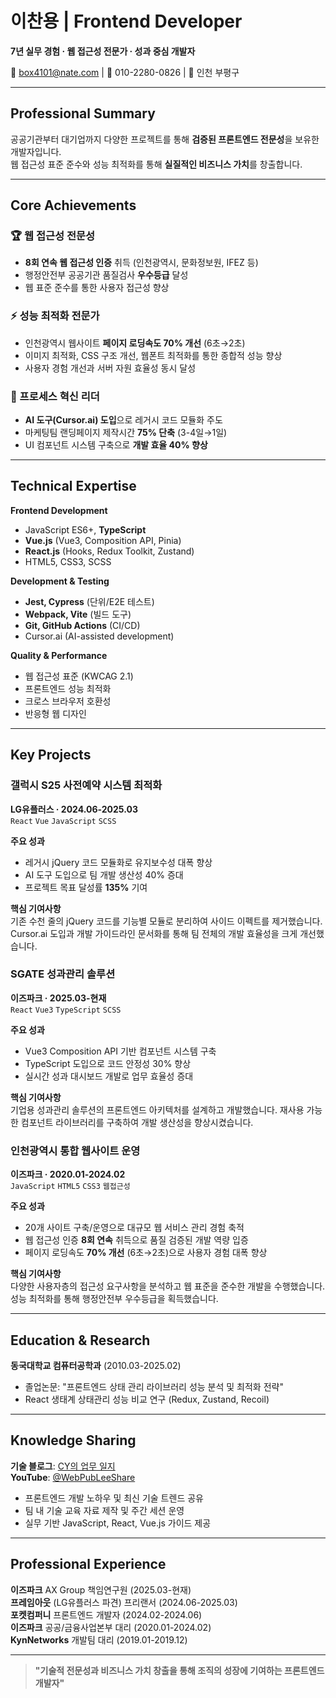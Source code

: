 # 이찬용 | Frontend Developer

**7년 실무 경험 · 웹 접근성 전문가 · 성과 중심 개발자**

📧 box4101@nate.com | 📱 010-2280-0826 | 📍 인천 부평구

---

## Professional Summary

공공기관부터 대기업까지 다양한 프로젝트를 통해 **검증된 프론트엔드 전문성**을 보유한 개발자입니다.  
웹 접근성 표준 준수와 성능 최적화를 통해 **실질적인 비즈니스 가치**를 창출합니다.

---

## Core Achievements

### 🏆 웹 접근성 전문성
- **8회 연속 웹 접근성 인증** 취득 (인천광역시, 문화정보원, IFEZ 등)
- 행정안전부 공공기관 품질검사 **우수등급** 달성
- 웹 표준 준수를 통한 사용자 접근성 향상

### ⚡ 성능 최적화 전문가
- 인천광역시 웹사이트 **페이지 로딩속도 70% 개선** (6초→2초)
- 이미지 최적화, CSS 구조 개선, 웹폰트 최적화를 통한 종합적 성능 향상
- 사용자 경험 개선과 서버 자원 효율성 동시 달성

### 💼 프로세스 혁신 리더
- **AI 도구(Cursor.ai) 도입**으로 레거시 코드 모듈화 주도
- 마케팅팀 랜딩페이지 제작시간 **75% 단축** (3-4일→1일)
- UI 컴포넌트 시스템 구축으로 **개발 효율 40% 향상**

---

## Technical Expertise

**Frontend Development**
- JavaScript ES6+, **TypeScript**
- **Vue.js** (Vue3, Composition API, Pinia)
- **React.js** (Hooks, Redux Toolkit, Zustand)
- HTML5, CSS3, SCSS

**Development & Testing**
- **Jest, Cypress** (단위/E2E 테스트)
- **Webpack, Vite** (빌드 도구)
- **Git, GitHub Actions** (CI/CD)
- Cursor.ai (AI-assisted development)

**Quality & Performance**
- 웹 접근성 표준 (KWCAG 2.1)
- 프론트엔드 성능 최적화
- 크로스 브라우저 호환성
- 반응형 웹 디자인

---

## Key Projects

### 갤럭시 S25 사전예약 시스템 최적화
**LG유플러스 · 2024.06-2025.03**  
`React` `Vue` `JavaScript` `SCSS`

**주요 성과**
- 레거시 jQuery 코드 모듈화로 유지보수성 대폭 향상
- AI 도구 도입으로 팀 개발 생산성 40% 증대
- 프로젝트 목표 달성률 **135%** 기여

**핵심 기여사항**  
기존 수천 줄의 jQuery 코드를 기능별 모듈로 분리하여 사이드 이펙트를 제거했습니다. Cursor.ai 도입과 개발 가이드라인 문서화를 통해 팀 전체의 개발 효율성을 크게 개선했습니다.

### SGATE 성과관리 솔루션
**이즈파크 · 2025.03-현재**  
`React` `Vue3` `TypeScript` `SCSS`

**주요 성과**
- Vue3 Composition API 기반 컴포넌트 시스템 구축
- TypeScript 도입으로 코드 안정성 30% 향상
- 실시간 성과 대시보드 개발로 업무 효율성 증대

**핵심 기여사항**  
기업용 성과관리 솔루션의 프론트엔드 아키텍처를 설계하고 개발했습니다. 재사용 가능한 컴포넌트 라이브러리를 구축하여 개발 생산성을 향상시켰습니다.

### 인천광역시 통합 웹사이트 운영
**이즈파크 · 2020.01-2024.02**  
`JavaScript` `HTML5` `CSS3` `웹접근성`

**주요 성과**
- 20개 사이트 구축/운영으로 대규모 웹 서비스 관리 경험 축적
- 웹 접근성 인증 **8회 연속** 취득으로 품질 검증된 개발 역량 입증
- 페이지 로딩속도 **70% 개선** (6초→2초)으로 사용자 경험 대폭 향상

**핵심 기여사항**  
다양한 사용자층의 접근성 요구사항을 분석하고 웹 표준을 준수한 개발을 수행했습니다. 성능 최적화를 통해 행정안전부 우수등급을 획득했습니다.

---

## Education & Research

**동국대학교 컴퓨터공학과** (2010.03-2025.02)
- 졸업논문: "프론트엔드 상태 관리 라이브러리 성능 분석 및 최적화 전략"
- React 생태계 상태관리 성능 비교 연구 (Redux, Zustand, Recoil)

---

## Knowledge Sharing

**기술 블로그**: [CY의 업무 일지](https://bit.ly/cyleeBlog)  
**YouTube**: [@WebPubLeeShare](https://www.youtube.com/@WebPubLeeShare/videos)

- 프론트엔드 개발 노하우 및 최신 기술 트렌드 공유
- 팀 내 기술 교육 자료 제작 및 주간 세션 운영
- 실무 기반 JavaScript, React, Vue.js 가이드 제공

---

## Professional Experience

**이즈파크** AX Group 책임연구원 (2025.03-현재)  
**프레임아웃** (LG유플러스 파견) 프리랜서 (2024.06-2025.03)  
**포켓컴퍼니** 프론트엔드 개발자 (2024.02-2024.06)  
**이즈파크** 공공/금융사업본부 대리 (2020.01-2024.02)  
**KynNetworks** 개발팀 대리 (2019.01-2019.12)

---

> **"기술적 전문성과 비즈니스 가치 창출을 통해 조직의 성장에 기여하는 프론트엔드 개발자"**

